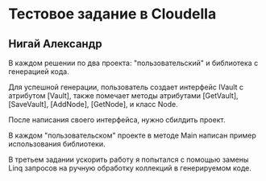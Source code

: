 # Тестовое задание в Cloudella
## Нигай Александр

В каждом решении по два проекта: "пользовательский" и библиотека с генерацией кода.

Для успешной генерации, пользователь создает интерфейс IVault с атрибутом [Vault], также помечает методы атрибутами [GetVault], [SaveVault], [AddNode],  [GetNode], и класс Node.

После написания своего интерфейса, нужно сбилдить проект.

В каждом "пользовательском" проекте в методе Main написан пример использования библиотеки.

В третьем задании ускорить работу я попытался с помощью замены Linq запросов на ручную обработку коллекций в генерируемом коде.